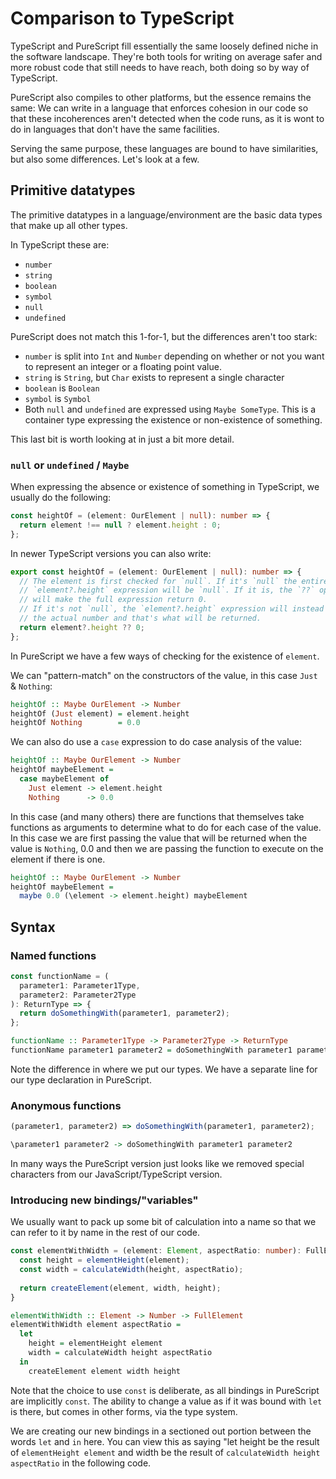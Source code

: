 # Comparison to TypeScript

TypeScript and PureScript fill essentially the same loosely defined niche in
the software landscape. They're both tools for writing on average safer and more
robust code that still needs to have reach, both doing so by way of TypeScript.

PureScript also compiles to other platforms, but the essence remains the same:
We can write in a language that enforces cohesion in our code so that these
incoherences aren't detected when the code runs, as it is wont to do in
languages that don't have the same facilities.

Serving the same purpose, these languages are bound to have similarities, but
also some differences. Let's look at a few.

## Primitive datatypes

The primitive datatypes in a language/environment are the basic data types that
make up all other types.

In TypeScript these are:

- `number`
- `string`
- `boolean`
- `symbol`
- `null`
- `undefined`

PureScript does not match this 1-for-1, but the differences aren't too stark:

- `number` is split into `Int` and `Number` depending on whether or not you want
  to represent an integer or a floating point value.
- `string` is `String`, but `Char` exists to represent a single character
- `boolean` is `Boolean`
- `symbol` is `Symbol`
- Both `null` and `undefined` are expressed using `Maybe SomeType`. This is a
  container type expressing the existence or non-existence of something.

This last bit is worth looking at in just a bit more detail.

### `null` or `undefined` / `Maybe`

When expressing the absence or existence of something in TypeScript, we usually
do the following:

```typescript
const heightOf = (element: OurElement | null): number => {
  return element !== null ? element.height : 0;
};
```

In newer TypeScript versions you can also write:

```typescript
export const heightOf = (element: OurElement | null): number => {
  // The element is first checked for `null`. If it's `null` the entire
  // `element?.height` expression will be `null`. If it is, the `??` operator
  // will make the full expression return 0.
  // If it's not `null`, the `element?.height` expression will instead return
  // the actual number and that's what will be returned.
  return element?.height ?? 0;
};
```

In PureScript we have a few ways of checking for the existence of `element`.

We can "pattern-match" on the constructors of the value, in this case `Just` &
`Nothing`:

```purescript
heightOf :: Maybe OurElement -> Number
heightOf (Just element) = element.height
heightOf Nothing        = 0.0
```

We can also do use a `case` expression to do case analysis of the value:

```purescript
heightOf :: Maybe OurElement -> Number
heightOf maybeElement =
  case maybeElement of
    Just element -> element.height
    Nothing      -> 0.0
```

In this case (and many others) there are functions that themselves take functions
as arguments to determine what to do for each case of the value. In this case we
are first passing the value that will be returned when the value is `Nothing`,
0.0 and then we are passing the function to execute on the element if there is
one.

```purescript
heightOf :: Maybe OurElement -> Number
heightOf maybeElement =
  maybe 0.0 (\element -> element.height) maybeElement
```

## Syntax

### Named functions

```typescript
const functionName = (
  parameter1: Parameter1Type,
  parameter2: Parameter2Type
): ReturnType => {
  return doSomethingWith(parameter1, parameter2);
};
```

```purescript
functionName :: Parameter1Type -> Parameter2Type -> ReturnType
functionName parameter1 parameter2 = doSomethingWith parameter1 parameter2
```

Note the difference in where we put our types. We have a separate line for our
type declaration in PureScript.

### Anonymous functions

```typescript
(parameter1, parameter2) => doSomethingWith(parameter1, parameter2);
```

```purescript
\parameter1 parameter2 -> doSomethingWith parameter1 parameter2
```

In many ways the PureScript version just looks like we removed special characters
from our JavaScript/TypeScript version.

### Introducing new bindings/"variables"

We usually want to pack up some bit of calculation into a name so that we can
refer to it by name in the rest of our code.

```typescript
const elementWithWidth = (element: Element, aspectRatio: number): FullElement => {
  const height = elementHeight(element);
  const width = calculateWidth(height, aspectRatio);
  
  return createElement(element, width, height);
}
```

```purescript
elementWithWidth :: Element -> Number -> FullElement
elementWithWidth element aspectRatio =
  let
    height = elementHeight element
    width = calculateWidth height aspectRatio
  in
    createElement element width height
```

Note that the choice to use `const` is deliberate, as all bindings in PureScript
are implicitly `const`. The ability to change a value as if it was bound with
`let` is there, but comes in other forms, via the type system.

We are creating our new bindings in a sectioned out portion between the words
`let` and `in` here. You can view this as saying
"let height be the result of `elementHeight element` and width be the result of
`calculateWidth height aspectRatio` in the following code.
